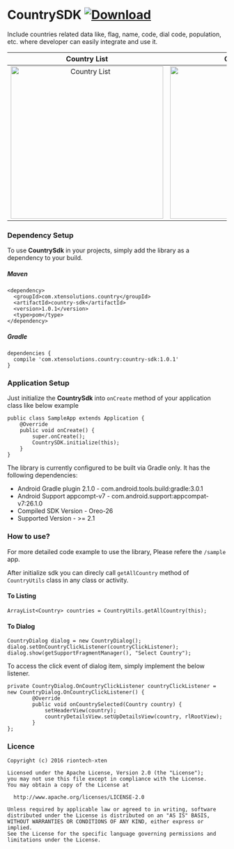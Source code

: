 # CountrySDK [ ![Download](https://api.bintray.com/packages/vaghelamithun/maven/country-sdk/images/download.svg) ](https://bintray.com/vaghelamithun/maven/country-sdk/_latestVersion)

Include countries related data like, flag, name, code, dial code, population, etc. where developer can easily integrate and use it.

Country List             |  Country Grid              | Country Dialog        | Country Details   
:-------------------------:|:-------------------------:|:----------------------:|:---------------------:
<img src="https://github.com/riontech-xten/CountrySDK/blob/master/list.png" height="350" alt="Country List" style="float:left"/>  |  <img src="https://github.com/riontech-xten/CountrySDK/blob/master/grid.png" height="350" alt="Country Grid" style="float:left"/>  |  <img src="https://github.com/riontech-xten/CountrySDK/blob/master/dialog.png" height="350" alt="Country Dialog" style="float:left"/>  |  <img src="https://github.com/riontech-xten/CountrySDK/blob/master/details.png" height="350" alt="Country Details" style="float:left"/>

### Dependency Setup
To use **CountrySdk** in your projects, simply add the library as a dependency to your build.

##### Maven
```
<dependency>
  <groupId>com.xtensolutions.country</groupId>
  <artifactId>country-sdk</artifactId>
  <version>1.0.1</version>
  <type>pom</type>
</dependency>
```
##### Gradle
```
dependencies {
  compile 'com.xtensolutions.country:country-sdk:1.0.1'
}
```

### Application Setup
Just initialize the **CountrySdk** into ```onCreate``` method of your application class like below example

``` 
public class SampleApp extends Application {
    @Override
    public void onCreate() {
        super.onCreate();
        CountrySDK.initialize(this);
    }
}

```

The library is currently configured to be built via Gradle only. It has the following dependencies:

* Android Gradle plugin 2.1.0 - com.android.tools.build:gradle:3.0.1
* Android Support appcompt-v7 - com.android.support:appcompat-v7:26.1.0
* Compiled SDK Version        - Oreo-26
* Supported Version           - >= 2.1

### How to use?
For more detailed code example to use the library, Please refere the `/sample` app.

After initialize sdk you can direcly call ```getAllCountry``` method of ```CountryUtils``` class in any class or activity.
#### To Listing
```
ArrayList<Country> countries = CountryUtils.getAllCountry(this);

```
#### To Dialog
```
CountryDialog dialog = new CountryDialog();
dialog.setOnCountryClickListener(countryClickListener);
dialog.show(getSupportFragmentManager(), "Select Country");
```

To access the click event of dialog item, simply implement the below listener.

```
private CountryDialog.OnCountryClickListener countryClickListener = new CountryDialog.OnCountryClickListener() {
        @Override
        public void onCountrySelected(Country country) {
            setHeaderView(country);
            countryDetailsView.setUpDetailsView(country, rlRootView);
        }
};
```

### Licence
```
Copyright (c) 2016 riontech-xten

Licensed under the Apache License, Version 2.0 (the "License");
you may not use this file except in compliance with the License.
You may obtain a copy of the License at

  http://www.apache.org/licenses/LICENSE-2.0

Unless required by applicable law or agreed to in writing, software
distributed under the License is distributed on an "AS IS" BASIS,
WITHOUT WARRANTIES OR CONDITIONS OF ANY KIND, either express or implied.
See the License for the specific language governing permissions and
limitations under the License.
```




